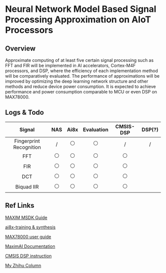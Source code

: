 # Neural Network Model Based Signal Processing Approximation on AIoT Processors 

## Overview

Approximate computing of at least five certain signal processing such as FFT and FIR will be implemented in AI accelerators, Cortex-M4F processors, and DSP, where the efficiency of each implementation method will be comparatively evaluated. The performance of approximations will be improved by optimizing the deep learning network structure and other methods and reduce device power consumption. It is expected to achieve performance and power consumption comparable to MCU or even DSP on MAX78000.

## Logs & Todo

| Signal                  | NAS | Ai8x              | Evaluation        | CMSIS-DSP | DSP(?) |
|:-----------------------:|:-------:|:-----------------:|:-----------------:|:---------:|:------:|
| Fingerprint Recognition | /       | ⚪                 | ⚪                 | /         | /      | 
| FFT                     | ⚪       |  ⚪  |   ⚪                | ⚪         |        |         |
| FIR                     | ⚪       | ⚪                   |     ⚪              | ⚪         |        | 
| DCT                     | ⚪       | ⚪  |⚪   | ⚪         |        | 
| Biquad IIR              |     ⚪    |     ⚪              |     ⚪              |  ⚪         |        |

## Ref Links

[MAXIM MSDK Guide](https://analog-devices-msdk.github.io/msdk/USERGUIDE)

[ai8x-training & synthesis](https://github.com/MaximIntegratedAI/ai8x-synthesis)

[MAX78000 user guide](https://www.analog.com/media/en/technical-documentation/user-guides/max78000-user-guide.pdf)

[MaximAI Documentation](https://github.com/MaximIntegratedAI/MaximAI_Documentation)

[CMSIS DSP instruction](https://www.keil.com/pack/doc/CMSIS/DSP/html)

[My Zhihu Column](https://www.zhihu.com/column/c_1701895548897017856)
